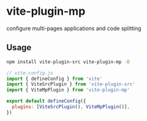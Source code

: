 # vite-plugin-mp

configure multi-pages applications and code splitting

## Usage

```bash
npm install vite-plugin-src vite-plugin-mp -D
```

```js
// vite.config.js
import { defineConfig } from 'vite'
import { ViteSrcPlugin } from 'vite-plugin-src'
import { ViteMpPlugin } from 'vite-plugin-mp'

export default defineConfig({
  plugins: [ViteSrcPlugin(), ViteMpPlugin()],
})
```
